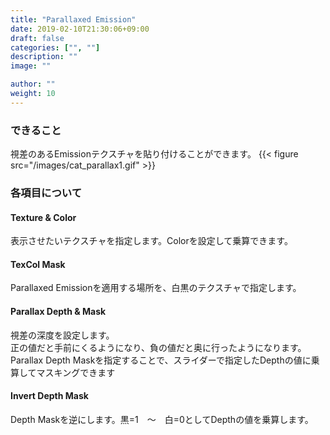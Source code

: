 ```yaml
---
title: "Parallaxed Emission"
date: 2019-02-10T21:30:06+09:00
draft: false
categories: ["", ""]
description: ""
image: ""

author: ""
weight: 10
---
```


### できること
視差のあるEmissionテクスチャを貼り付けることができます。
{{< figure src="/images/cat_parallax1.gif" >}}
### 各項目について
#### Texture & Color
表示させたいテクスチャを指定します。Colorを設定して乗算できます。
#### TexCol Mask
Parallaxed Emissionを適用する場所を、白黒のテクスチャで指定します。
#### Parallax Depth & Mask
視差の深度を設定します。  
正の値だと手前にくるようになり、負の値だと奥に行ったようになります。  
Parallax Depth Maskを指定することで、スライダーで指定したDepthの値に乗算してマスキングできます
#### Invert Depth Mask
Depth Maskを逆にします。黒=1　～　白=0としてDepthの値を乗算します。

